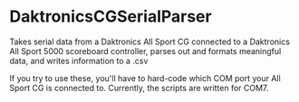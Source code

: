 # DaktronicsCGSerialParser
Takes serial data from a Daktronics All Sport CG connected to a Daktronics All Sport 5000 scoreboard controller, parses out and formats meaningful data, and writes information to a .csv

If you try to use these, you'll have to hard-code which COM port your All Sport CG is connected to. Currently, the scripts are written for COM7.
